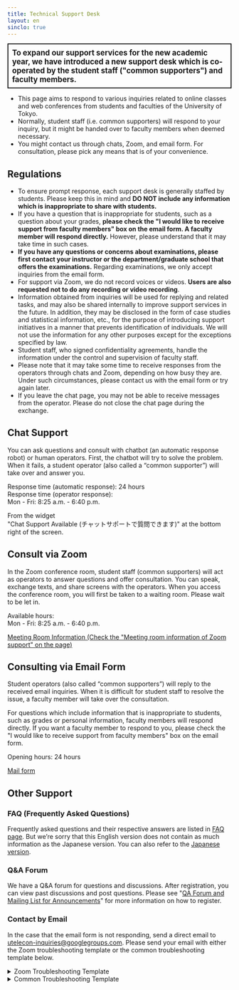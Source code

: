 ```yaml
---
title: Technical Support Desk
layout: en
sinclo: true
---
```


<div style="border: 2px solid currentcolor; margin-bottom: 0.5em; padding: 0.5em; font-weight: bold; font-size: larger;">To expand our support services for the new academic year, we have introduced a new support desk which is co-operated by the student staff ("common supporters") and faculty members.</div>

* This page aims to respond to various inquiries related to online classes and web conferences from students and faculties of the University of Tokyo. 
* Normally, student staff (i.e. common supporters) will respond to your inquiry, but it might be handed over to faculty members when deemed necessary.
* You might contact us through chats, Zoom, and email form. For consultation, please pick any means that is of your convenience.

## Regulations

* To ensure prompt response, each support desk is generally staffed by students. Please keep this in mind and **DO NOT include any information which is inappropriate to share with students.**
* If you have a question that is inappropriate for students, such as a question about your grades, **please check the "I would like to receive support from faculty members" box on the email form. A faculty member will respond directly.** However, please understand that it may take time in such cases.
* **If you have any questions or concerns about examinations, please first contact your instructor or the department/graduate school that offers the examinations.** Regarding examinations, we only accept inquiries from the email form.
* For support via Zoom, we do not record voices or videos. **Users are also requested not to do any recording or video recording**.
* Information obtained from inquiries will be used for replying and related tasks, and may also be shared internally to improve support services in the future. In addition, they may be disclosed in the form of case studies and statistical information, etc., for the purpose of introducing support initiatives in a manner that prevents identification of individuals. We will not use the information for any other purposes except for the exceptions specified by law.
* Student staff, who signed confidentiality agreements, handle the information under the control and supervision of faculty staff.
* Please note that it may take some time to receive responses from the operators through chats and Zoom, depending on how busy they are. Under such circumstances, please contact us with the email form or try again later.
* If you leave the chat page, you may not be able to receive messages from the operator. Please do not close the chat page during the exchange.

<div class="support-channel-main">

<h2 id="chat">Chat Support</h2>

<p>You can ask questions and consult with chatbot (an automatic response robot) or human operators. First, the chatbot will try to solve the problem. When it fails, a student operator (also called a “common supporter”) will take over and answer you.</p> 

Response time (automatic response): 24 hours<br>
Response time (operator response): <br>
Mon - Fri: 8:25 a.m. - 6:40 p.m. 
</div>
<div class="support-channel-link">
From the widget<br>"Chat Support Available (チャットサポートで質問できます)" at the bottom right of the screen.
</div>

<div class="support-channel-main">

<h2 id="zoom">Consult via Zoom</h2>

<p>In the Zoom conference room, student staff (common supporters) will act as operators to answer questions and offer consultation. You can speak, exchange texts, and share screens with the operators. When you access the conference room, you will first be taken to a waiting room. Please wait to be let in.</p> 

Available hours: <br>
Mon - Fri: 8:25 a.m. - 6:40 p.m. 

</div>
<div class="support-channel-link">
<a href="https://itc-lms.ecc.u-tokyo.ac.jp/lms/course?idnumber=20197J919010V02">Meeting Room Information (Check the "Meeting room information of Zoom support" on the page)</a>
</div>

<div class="support-channel-main">

<h2 id="email-form">Consulting via Email Form</h2>

<p>Student operators (also called “common supporters”) will reply to the received email inquiries. When it is difficult for student staff to resolve the issue, a faculty member will take over the consultation.</p>

<p>For questions which include information that is inappropriate to students, such as grades or personal information, faculty members will respond directly. If you want a faculty member to respond to you, please check the "I would like to receive support from faculty members" box on the email form.</p> 

Opening hours: 24 hours

</div>
<div class="support-channel-link">
<a href="https://forms.gle/UmtsPRfGvW1nsXDS7">Mail form</a>
</div>

## Other Support

### FAQ (Frequently Asked Questions)

Frequently asked questions and their respective answers are listed in [FAQ page](/en/faq/).
But we’re sorry that this English version does not contain as much information as the Japanese version. You can also refer to the [Japanese version](/faq/).

### Q&A Forum
We have a Q&A forum for questions and discussions. After registration, you can view past discussions and post questions. Please see "[QA Forum and Mailing List for Announcements](/en/forums/)" for more information on how to register.

### Contact by Email

In the case that the email form is not responding, send a direct email to utelecon-inquiries@googlegroups.com.
Please send your email with either the Zoom troubleshooting template or the common troubleshooting template below.

<details>
<summary>Zoom Troubleshooting Template</summary>

<div class="language-plaintext highlighter-rouge"><div class="highlight"><pre class="highlight"><code>
Name: 
Affiliation: (Department/Faculty/Course taken/Any other else)
Position or Grade: ”Faculty Staff”/ “Student (B1, B2, etc.)”
UTokyo Account(10 digits): 
ECCS Cloud Email Address: ***********(characters/numbers of your choice) @g.ecc.u-tokyo.ac.jp
Can you sign in Zoom with (UTokyo Account(10 digits))@utac.u-tokyo.ac.jp? "Yes"/ "No"
If "Yes", please tell us your user type and capacity:
Details of inquiry:
</code></pre></div></div>

</details>

<details>
<summary>Common Troubleshooting Template</summary>

<div class="language-plaintext highlighter-rouge"><div class="highlight"><pre class="highlight"><code>
Name: 
Affiliation: (Department/Faculty/Course taken/Any other else)
Position or Grade: : ”Faculty Staff”/ “Student (B1, B2, etc.)”
UTokyo Account(10 digits):
Details of inquiry :  
Please provide the following information as far as possible.

a) Which system (e.g. UTAS, Webex) support are you seeking?
b) What did you try to do? If possible, please name the materials and websites that you referred to.
c) Please describe the problem in detail.
</code></pre></div></div>

</details>
